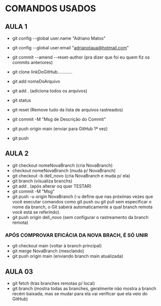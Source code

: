# COMANDOS USADOS

## AULA 1

- git config --global user.name "Adriano Matos"
- git config --global user.email "adrianotaua@hotmail.com"

- git commit --amend --reset-author
  (pra dizer que foi eu quem fiz os commits anteriores)

- git clone linkDoGitHub............
- git add nomeDoArquivo
- git add . (adiciona todos os arquivos)
- git status
- git reset (Remove tudo da lista de arquivos rastreados)
- git commit -M "Msg de Descrição do Commit"
- git push origin main (enviar para GitHub 1ª vez)
- git push

## AULA 2

- git checkout nomeNovaBranch (cria NovaBranch)
- checkout nomeNovaBranch (muda p/ NovaBranch)
- git checkout -b dell_novo (cria NovaBranch e muda p/ ela)
- git branch (visualiza branchs)
- git add . (após alterar oq quer TESTAR)
- git commit -M "Msg"
- git push -u origin NovaBranch (-u define que nas próximas vezes que você executar comandos como git push ou git pull sem especificar o nome da branch, o Git saberá automaticamente a qual branch remota você está se referindo).
- git push origin dell_novo (sem configurar o rastreamento da branch remota)


### APÓS COMPROVAR EFICÁCIA DA NOVA BRACH, É SÓ UNIR

- git checkout main (voltar à branch principal)
- git merge NovaBranch (mesclando)
- git push origin main (enviando branch main atualizada)

## AULA 03

- git fetch (trás branches remotas p/ local)
- git branch (mostra todas as branches, geralmente não mostra a branch recém baixada, mas se mudar para ela vai verificar que ela veio do GitHub)